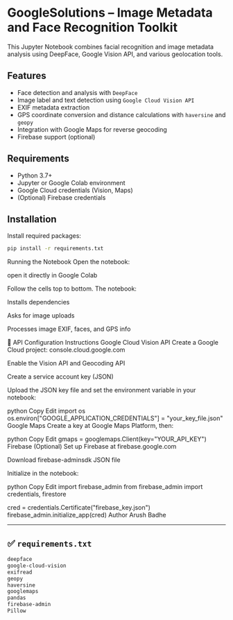 # GoogleSolutions – Image Metadata and Face Recognition Toolkit

This Jupyter Notebook combines facial recognition and image metadata analysis using DeepFace, Google Vision API, and various geolocation tools.

## Features

- Face detection and analysis with `DeepFace`
- Image label and text detection using `Google Cloud Vision API`
- EXIF metadata extraction
- GPS coordinate conversion and distance calculations with `haversine` and `geopy`
- Integration with Google Maps for reverse geocoding
- Firebase support (optional)

## Requirements

- Python 3.7+
- Jupyter or Google Colab environment
- Google Cloud credentials (Vision, Maps)
- (Optional) Firebase credentials

## Installation

Install required packages:

```bash
pip install -r requirements.txt
```
Running the Notebook
Open the notebook:

open it directly in Google Colab

Follow the cells top to bottom. The notebook:

Installs dependencies

Asks for image uploads

Processes image EXIF, faces, and GPS info

🔐 API Configuration Instructions
Google Cloud Vision API
Create a Google Cloud project: console.cloud.google.com

Enable the Vision API and Geocoding API

Create a service account key (JSON)

Upload the JSON key file and set the environment variable in your notebook:

python
Copy
Edit
import os
os.environ["GOOGLE_APPLICATION_CREDENTIALS"] = "your_key_file.json"
Google Maps
Create a key at Google Maps Platform, then:

python
Copy
Edit
gmaps = googlemaps.Client(key="YOUR_API_KEY")
Firebase (Optional)
Set up Firebase at firebase.google.com

Download firebase-adminsdk JSON file

Initialize in the notebook:

python
Copy
Edit
import firebase_admin
from firebase_admin import credentials, firestore

cred = credentials.Certificate("firebase_key.json")
firebase_admin.initialize_app(cred)
Author
Arush Badhe

---

## ✅ `requirements.txt`

```txt
deepface
google-cloud-vision
exifread
geopy
haversine
googlemaps
pandas
firebase-admin
Pillow
